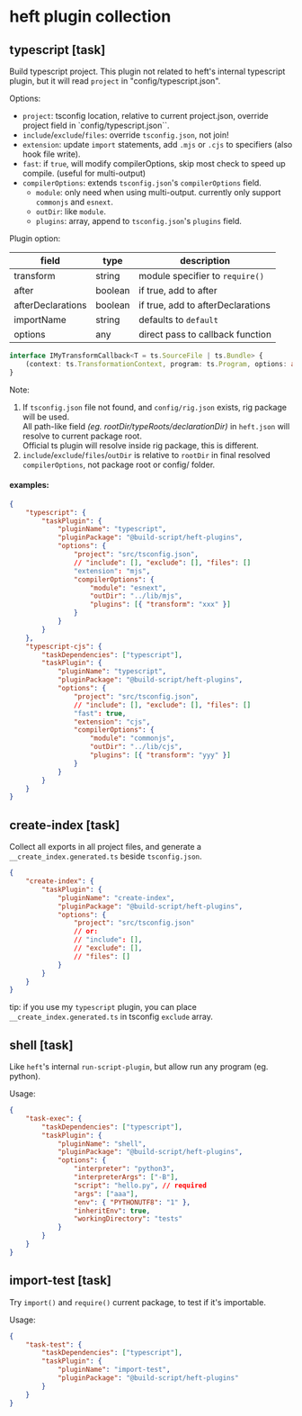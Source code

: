 # heft plugin collection

## typescript [task]

Build typescript project. This plugin not related to heft's internal typescript plugin, but it will read `project` in "config/typescript.json".

Options:

-   `project`: tsconfig location, relative to current project.json, override project field in `config/typescript.json``.
-   `include`/`exclude`/`files`: override `tsconfig.json`, not join!
-   `extension`: update `import` statements, add `.mjs` or `.cjs` to specifiers (also hook file write).
-   `fast`: if `true`, will modify compilerOptions, skip most check to speed up compile. (useful for multi-output)
-   `compilerOptions`: extends `tsconfig.json`'s `compilerOptions` field.
    -   `module`: only need when using multi-output. currently only support `commonjs` and `esnext`.
    -   `outDir`: like `module`.
    -   `plugins`: array, append to `tsconfig.json`'s `plugins` field.

Plugin option:

| field             | type    | description                       |
| ----------------- | ------- | --------------------------------- |
| transform         | string  | module specifier to `require()`   |
| after             | boolean | if true, add to after             |
| afterDeclarations | boolean | if true, add to afterDeclarations |
| importName        | string  | defaults to `default`             |
| options           | any     | direct pass to callback function  |

```ts
interface IMyTransformCallback<T = ts.SourceFile | ts.Bundle> {
	(context: ts.TransformationContext, program: ts.Program, options: any, ts: typeof ts): ts.Transformer<T>;
}
```

Note:

1. If `tsconfig.json` file not found, and `config/rig.json` exists, rig package will be used.  
   All path-like field _(eg. rootDir/typeRoots/declarationDir)_ in `heft.json` will resolve to current package root.   
   Official ts plugin will resolve inside rig package, this is different.
2. `include`/`exclude`/`files`/`outDir` is relative to `rootDir` in final resolved `compilerOptions`, not package root or config/ folder.

#### examples:
```json
{
	"typescript": {
		"taskPlugin": {
			"pluginName": "typescript",
			"pluginPackage": "@build-script/heft-plugins",
			"options": {
				"project": "src/tsconfig.json",
				// "include": [], "exclude": [], "files": []
				"extension": "mjs",
				"compilerOptions": {
					"module": "esnext",
					"outDir": "../lib/mjs",
					"plugins": [{ "transform": "xxx" }]
				}
			}
		}
	},
	"typescript-cjs": {
		"taskDependencies": ["typescript"],
		"taskPlugin": {
			"pluginName": "typescript",
			"pluginPackage": "@build-script/heft-plugins",
			"options": {
				"project": "src/tsconfig.json",
				// "include": [], "exclude": [], "files": []
				"fast": true,
				"extension": "cjs",
				"compilerOptions": {
					"module": "commonjs",
					"outDir": "../lib/cjs",
					"plugins": [{ "transform": "yyy" }]
				}
			}
		}
	}
}
```

## create-index [task]

Collect all exports in all project files, and generate a `__create_index.generated.ts` beside `tsconfig.json`.

```json
{
	"create-index": {
		"taskPlugin": {
			"pluginName": "create-index",
			"pluginPackage": "@build-script/heft-plugins",
			"options": {
				"project": "src/tsconfig.json"
				// or:
				// "include": [],
				// "exclude": [],
				// "files": []
			}
		}
	}
}
```

tip: if you use my `typescript` plugin, you can place `__create_index.generated.ts` in tsconfig `exclude` array.

## shell [task]

Like `heft`'s internal `run-script-plugin`, but allow run any program (eg. python).

Usage:

```json
{
	"task-exec": {
		"taskDependencies": ["typescript"],
		"taskPlugin": {
			"pluginName": "shell",
			"pluginPackage": "@build-script/heft-plugins",
			"options": {
				"interpreter": "python3",
				"interpreterArgs": ["-B"],
				"script": "hello.py", // required
				"args": ["aaa"],
				"env": { "PYTHONUTF8": "1" },
				"inheritEnv": true,
				"workingDirectory": "tests"
			}
		}
	}
}
```

## import-test [task]

Try `import()` and `require()` current package, to test if it's importable.

Usage:

```json
{
	"task-test": {
		"taskDependencies": ["typescript"],
		"taskPlugin": {
			"pluginName": "import-test",
			"pluginPackage": "@build-script/heft-plugins"
		}
	}
}
```
